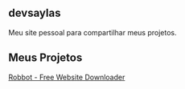 ## devsaylas

Meu site pessoal para compartilhar meus projetos.

## Meus Projetos

[Robbot - Free Website Downloader](https://devsaylas.github.io/robbot)
